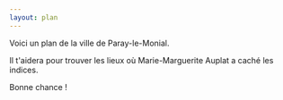 ```yaml
---
layout: plan
---
```


Voici un plan de la ville de Paray-le-Monial.

Il t'aidera pour trouver les lieux où Marie-Marguerite Auplat a caché les indices.

Bonne chance !